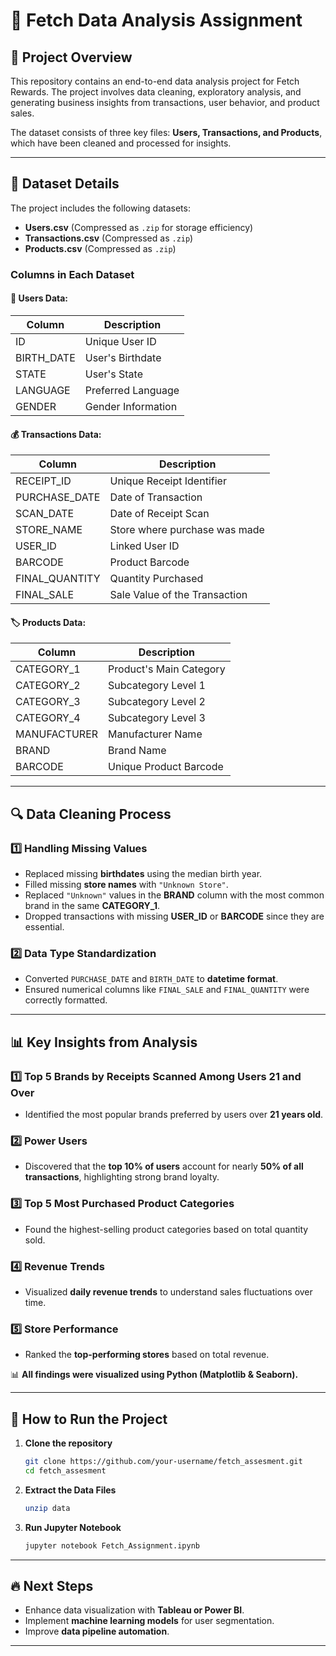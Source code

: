 # 🛒 Fetch Data Analysis Assignment

## 📌 Project Overview
This repository contains an end-to-end data analysis project for Fetch Rewards. The project involves data cleaning, exploratory analysis, and generating business insights from transactions, user behavior, and product sales.

The dataset consists of three key files: **Users, Transactions, and Products**, which have been cleaned and processed for insights.

---

## 📂 Dataset Details
The project includes the following datasets:

- **Users.csv** (Compressed as `.zip` for storage efficiency)
- **Transactions.csv** (Compressed as `.zip`)
- **Products.csv** (Compressed as `.zip`)

### **Columns in Each Dataset**
#### 🧑 Users Data:
| Column | Description |
|--------|------------|
| ID | Unique User ID |
| BIRTH_DATE | User's Birthdate |
| STATE | User's State |
| LANGUAGE | Preferred Language |
| GENDER | Gender Information |

#### 💰 Transactions Data:
| Column | Description |
|--------|------------|
| RECEIPT_ID | Unique Receipt Identifier |
| PURCHASE_DATE | Date of Transaction |
| SCAN_DATE | Date of Receipt Scan |
| STORE_NAME | Store where purchase was made |
| USER_ID | Linked User ID |
| BARCODE | Product Barcode |
| FINAL_QUANTITY | Quantity Purchased |
| FINAL_SALE | Sale Value of the Transaction |

#### 🏷️ Products Data:
| Column | Description |
|--------|------------|
| CATEGORY_1 | Product's Main Category |
| CATEGORY_2 | Subcategory Level 1 |
| CATEGORY_3 | Subcategory Level 2 |
| CATEGORY_4 | Subcategory Level 3 |
| MANUFACTURER | Manufacturer Name |
| BRAND | Brand Name |
| BARCODE | Unique Product Barcode |

---

## 🔍 Data Cleaning Process
### **1️⃣ Handling Missing Values**
- Replaced missing **birthdates** using the median birth year.
- Filled missing **store names** with `"Unknown Store"`.
- Replaced `"Unknown"` values in the **BRAND** column with the most common brand in the same **CATEGORY_1**.
- Dropped transactions with missing **USER_ID** or **BARCODE** since they are essential.

### **2️⃣ Data Type Standardization**
- Converted `PURCHASE_DATE` and `BIRTH_DATE` to **datetime format**.
- Ensured numerical columns like `FINAL_SALE` and `FINAL_QUANTITY` were correctly formatted.

---

## 📊 Key Insights from Analysis
### **1️⃣ Top 5 Brands by Receipts Scanned Among Users 21 and Over**
- Identified the most popular brands preferred by users over **21 years old**.

### **2️⃣ Power Users**
- Discovered that the **top 10% of users** account for nearly **50% of all transactions**, highlighting strong brand loyalty.

### **3️⃣ Top 5 Most Purchased Product Categories**
- Found the highest-selling product categories based on total quantity sold.

### **4️⃣ Revenue Trends**
- Visualized **daily revenue trends** to understand sales fluctuations over time.

### **5️⃣ Store Performance**
- Ranked the **top-performing stores** based on total revenue.

📊 **All findings were visualized using Python (Matplotlib & Seaborn).**

---

## 🚀 How to Run the Project
1. **Clone the repository**
   ```sh
   git clone https://github.com/your-username/fetch_assesment.git
   cd fetch_assesment
   ```
2. **Extract the Data Files**
   ```sh
   unzip data
   ```
3. **Run Jupyter Notebook**
   ```sh
   jupyter notebook Fetch_Assignment.ipynb
   ```

---

## 🔥 Next Steps
- Enhance data visualization with **Tableau or Power BI**.
- Implement **machine learning models** for user segmentation.
- Improve **data pipeline automation**.

---
